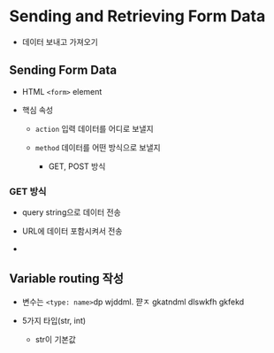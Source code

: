 # Sending and Retrieving Form Data

- 데이터 보내고 가져오기

## Sending Form Data

- HTML `<form>` element

- 핵심 속성 

    - `action` 입력 데이터를 어디로 보낼지
    
    - `method` 데이터를 어떤 방식으로 보낼지

        - GET, POST 방식

### GET 방식

- query string으로 데이터 전송

- URL에 데이터 포함시켜서 전송

- 



## Variable routing 작성

- 변수는 `<type: name>`dp wjddml. 퍋ㅈ gkatndml dlswkfh gkfekd

- 5가지 타입(str, int)

    - str이 기본값